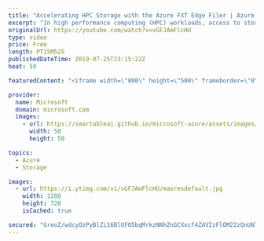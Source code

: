 ```yaml
---
title: "Accelerating HPC Storage with the Azure FXT Edge Filer | Azure Friday"
excerpt: "In high performance computing (HPC) workloads, access to storage matters. In this episode, Scott Hanselman and Ron Hogue discuss the new Azure FXT Edge Filer, a new appliance that creates a powerful cache on-premises connecting network attached storage (NAS) and Azure Blob.  Azure FXT Edge Filer overview"
originalUrl: https://youtube.com/watch?v=vGFJAmFlcHU
type: video
price: Free
length: PT15M52S
publishedDateTime: 2019-07-25T23:15:22Z
heat: 50

featuredContent: "<iframe width=\"800\" height=\"500\" frameborder=\"0\" src=\"https://www.youtube.com/embed/vGFJAmFlcHU\" allow=\"accelerometer; autoplay; encrypted-media; gyroscope; picture-in-picture\" allowfullscreen></iframe>"

provider:
  name: Microsoft
  domain: microsoft.com
  images:
    - url: https://smartableai.github.io/microsoft-azure/assets/images/organizations/microsoft.com-50x50.jpg
      width: 50
      height: 50

topics:
  - Azure
  - Storage

images:
  - url: https://i.ytimg.com/vi/vGFJAmFlcHU/maxresdefault.jpg
    width: 1280
    height: 720
    isCached: true

secured: "GreoZ/wdcyOzPyBlZi16BlUFO5bqMrkzNNhZnGCXxcf4ZAVIzFlOM22zQnUNTa1gzDnwaOjnWXW2OdC7wyAHqAfKMx58fXg1TkJlvVDdrr5WwPfzaEFXaezeXj+cj49tzgm6A9eIQWVv+ftFedtDZz+NrNSAY08pgCx9oX+Jw3QQzEXaPhoMUH8Oq7kC9YGOLAnM9K9guV91x4EhgHBFMeGx7FidIEYqxa/jH/XsTH4QPGR1hBYNlwK7oc+/07M8OaNr7umuqZ4By6h7bebjL4Y6lnqwfqHZkmMsWTHUZYnUiWVphq6YX5E+m5I8C0HA+m/bhL0AccXn1G9L/hYfT2jfYV4NMOfxm/dBs1Iye9TzrhUpHqJi2XxyT5AdZ2fexBPWpKjeCcCvLE1HW8djQbMkk4aJ6ZbSevvesnOZZYg=;X2OH/oOGsgx3WETbcWWxEg=="
---
```


